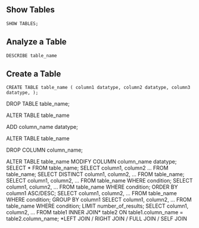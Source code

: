 

## Show Tables 


	SHOW TABLES; 


## Analyze a Table 


	DESCRIBE table_name 



## Create a Table 


	CREATE TABLE table_name ( column1 datatype, column2 datatype, column3 datatype, ); 



DROP TABLE table_name; 



ALTER TABLE table_name 


ADD column_name datatype; 


ALTER TABLE table_name 


DROP COLUMN column_name; 


ALTER TABLE table_name MODIFY COLUMN column_name datatype; SELECT * FROM table_name; SELECT column1, column2 ... FROM table_name; SELECT DISTINCT column1, column2, ... FROM table_name; SELECT column1, column2, ... FROM table_name WHERE condition; SELECT column1, column2, ... FROM table_name WHERE condition; ORDER BY column1 ASC/DESC; SELECT column1, column2, ... FROM table_name WHERE condition; GROUP BY column1 SELECT column1, column2, ... FROM table_name WHERE condition; LIMIT number_of_results; SELECT column1, column2, ... FROM table1 INNER JOIN* table2 ON table1.column_name = table2.column_name; *LEFT JOIN / RIGHT JOIN / FULL JOIN / SELF JOIN




